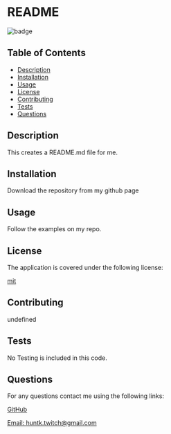 # README
  
  ![badge](https://img.shields.io/badge/license-mit-blue)
    

  ## Table of Contents 
  * [Description](#description)
  * [Installation](#installation)
  * [Usage](#usage)
  * [License](#license)
  * [Contributing](#contributing)
  * [Tests](#tests)
  * [Questions](#questions)

  ## Description

  This creates a README.md file for me.

  ## Installation

  Download the repository from my github page

  ## Usage

  Follow the examples on my repo.
  

  
  ## License
  The application is covered under the following license:
  
  [mit](https://choosealicense.com/licenses/mit)
    
    
  
  ## Contributing
  
  undefined

  ## Tests

  No Testing is included in this code.

  ## Questions
  For any questions contact me using the following links:

  [GitHub](https://github.com/kvnhunt)
  
  [Email: huntk.twitch@gmail.com](mailto:huntk.twitch@gmail.com)
